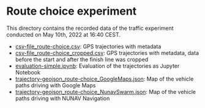 # Route choice experiment

This directory contains the recorded data of the
traffic experiment conducted on May 10th, 2022 at 16:40 CEST.

- [csv-file_route-choice.csv](csv-file_route-choice.csv): GPS trajectories with metadata
- [csv-file_route-choice_cropped.csv](csv-file_route-choice_cropped.csv): GPS trajectories with metadata, 
data before the start and after the finish line was cropped
- [evaluation-simple.ipynb](evaluation-simple.ipynb): Evaluation of the trajectories as Jupyter Notebook
- [trajectory-geojson_route-choice_GoogleMaps.json](trajectory-geojson_route-choice_GoogleMaps.json): Map of the vehicle paths driving with Google Maps
- [trajectory-geojson_route-choice_NunavSwarm.json](trajectory-geojson_route-choice_NunavSwarm.json): Map of the vehicle paths driving with NUNAV Navigation

